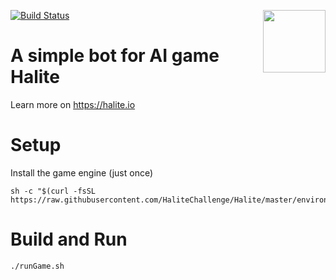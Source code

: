 [<img src="http://www.rebaze.com/assets/Rebaze_icon_colors_tbg.png" align="right" width="100">](http://rebaze.com)

[![Build Status](https://travis-ci.org/rebaze/integrity.svg?branch=master)](https://travis-ci.org/tonit/tonit-halite-bot)

# A simple bot for AI game Halite

Learn more on https://halite.io

# Setup

Install the game engine (just once)
````
sh -c "$(curl -fsSL https://raw.githubusercontent.com/HaliteChallenge/Halite/master/environment/install.sh)"
````

# Build and Run
````
./runGame.sh
````
